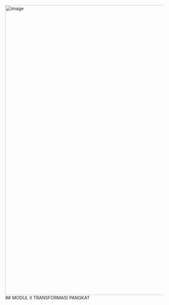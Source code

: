 
<img width="1455" height="923" alt="image" src="https://github.com/user-attachments/assets/e097d5cc-1961-48b1-acd4-7c65f8d11fae" />
## MODUL II TRANSFORMASI PANGKAT
